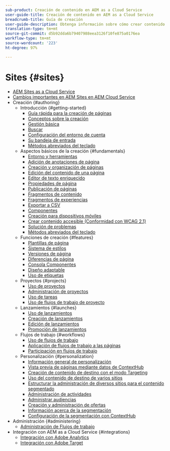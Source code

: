 ```yaml
---
sub-product: Creación de contenido en AEM as a Cloud Service
user-guide-title: Creación de contenido en AEM as a Cloud Service
breadcrumb-title: Guía de creación
user-guide-description: Obtenga información sobre cómo crear contenido y administrar Sites de Experience Manager as a Cloud Service.
translation-type: tm+mt
source-git-commit: d5b92dda6b79407988eea3126f10fe875a0176ea
workflow-type: tm+mt
source-wordcount: '223'
ht-degree: 97%

---
```



# Sites {#sites}

+ [AEM Sites as a Cloud Service](/help/sites-cloud/home.md)
+ [Cambios importantes en AEM Sites en AEM Cloud Service](sites-cloud-changes.md)
+ Creación {#authoring}
   + Introducción {#getting-started}
      + [Guía rápida para la creación de páginas](authoring/getting-started/quick-start.md)
      + [Conceptos sobre la creación](authoring/getting-started/concepts.md)
      + [Gestión básica](authoring/getting-started/basic-handling.md)
      + [Buscar](authoring/getting-started/search.md)
      + [Configuración del entorno de cuenta](authoring/getting-started/account-environment.md)
      + [Su bandeja de entrada](authoring/getting-started/inbox.md)
      + [Métodos abreviados del teclado](authoring/getting-started/keyboard-shortcuts.md)
   + Aspectos básicos de la creación {#fundamentals}
      + [Entorno y herramientas](authoring/fundamentals/environment-tools.md)
      + [Adición de anotaciones de página](authoring/fundamentals/annotations.md)
      + [Creación y organización de páginas](authoring/fundamentals/organizing-pages.md)
      + [Edición del contenido de una página](authoring/fundamentals/editing-content.md)
      + [Editor de texto enriquecido](authoring/fundamentals/rich-text-editor.md)
      + [Propiedades de página](authoring/fundamentals/page-properties.md)
      + [Publicación de páginas](authoring/fundamentals/publishing-pages.md)
      + [Fragmentos de contenido](authoring/fundamentals/content-fragments.md)
      + [Fragmentos de experiencias](authoring/fundamentals/experience-fragments.md)
      + [Exportar a CSV](authoring/fundamentals/csv-export.md)
      + [Componentes](authoring/fundamentals/components.md)
      + [Creación para dispositivos móviles](authoring/fundamentals/mobile.md)
      + [Crear contenido accesible (Conformidad con WCAG 2.1)](authoring/fundamentals/accessible-content.md)
      + [Solución de problemas](authoring/fundamentals/troubleshooting.md)
      + [Métodos abreviados del teclado](authoring/fundamentals/keyboard-shortcuts.md)
   + Funciones de creación {#features}
      + [Plantillas de página](authoring/features/templates.md)
      + [Sistema de estilos](authoring/features/style-system.md)
      + [Versiones de página](authoring/features/page-versions.md)
      + [Diferencias de página](authoring/features/page-diff.md)
      + [Consola Componentes](authoring/features/components-console.md)
      + [Diseño adaptable](authoring/features/responsive-layout.md)
      + [Uso de etiquetas](authoring/features/tags.md)
   + Proyectos {#projects}
      + [Uso de proyectos](authoring/projects/overview.md)
      + [Administración de proyectos](authoring/projects/managing.md)
      + [Uso de tareas](authoring/projects/tasks.md)
      + [Uso de flujos de trabajo de proyecto](authoring/projects/workflows.md)
   + Lanzamientos {#launches}
      + [Uso de lanzamientos](authoring/launches/overview.md)
      + [Creación de lanzamientos](authoring/launches/creating.md)
      + [Edición de lanzamientos](authoring/launches/editing.md)
      + [Promoción de lanzamientos](authoring/launches/promoting.md)
   + Flujos de trabajo {#workflows}
      + [Uso de flujos de trabajo](authoring/workflows/overview.md)
      + [Aplicación de flujos de trabajo a las páginas](authoring/workflows/applying.md)
      + [Participación en flujos de trabajo](authoring/workflows/participating.md)
   + Personalización {#personalization}
      + [Información general de personalización](authoring/personalization/overview.md)
      + [Vista previa de páginas mediante datos de ContextHub](authoring/personalization/contexthub.md) 
      + [Creación de contenido de destino con el modo Targeting](authoring/personalization/targeted-content.md) 
      + [Uso del contenido de destino de varios sitios](authoring/personalization/multisite-targeted-content.md)
      + [Estructurar la administración de diversos sitios para el contenido segmentado](authoring/personalization/multisite-structure.md)
      + [Administración de actividades](authoring/personalization/activities.md)
      + [Administrar audiencias](authoring/personalization/audiences.md)
      + [Creación y administración de ofertas](authoring/personalization/offers.md)
      + [Información acerca de la segmentación](authoring/personalization/segmentation.md)
      + [Configuración de la segmentación con ContextHub](/help/sites-cloud/authoring/personalization/contexthub-segmentation.md)
+ Administración {#administering}
   + [Administración de Flujos de trabajo](administering/workflows-administering.md)
+ Integración con AEM as a Cloud Service {#integrations}
   + [Integración con Adobe Analytics](integrating/integrating-adobe-analytics.md)
   + [Integración con Adobe Target](integrating/integrating-adobe-target.md)
